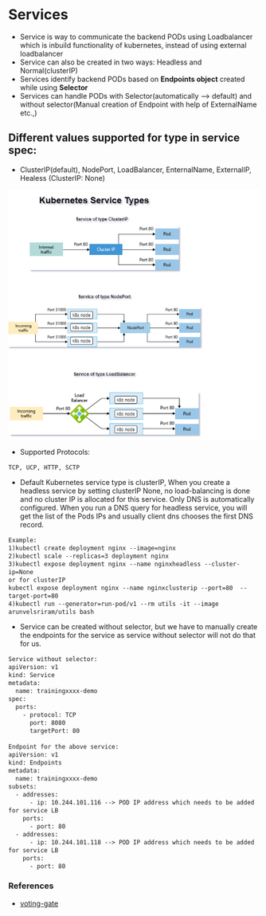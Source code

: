 # Services
- Service is way to communicate the backend PODs using Loadbalancer which is inbuild functionality of kubernetes, instead of using external loadbalancer
- Service can also be created in two ways: Headless and Normal(clusterIP)
- Services identify backend PODs based on **Endpoints object** created while using **Selector**
- Services can handle PODs with Selector(automatically --> default) and without selector(Manual creation of Endpoint with help of ExternalName etc.,)

## Different values supported for type in service spec:
- ClusterIP(default), NodePort, LoadBalancer, EnternalName, ExternalIP, Healess (ClusterIP: None)

![Services](/k8s_resources/src/images/services-k8s.png)

- Supported Protocols:
```
TCP, UCP, HTTP, SCTP
```
- Default Kubernetes service type is clusterIP, When you create a headless service by setting clusterIP None, no load-balancing is done and no cluster IP is allocated for this service. Only DNS is automatically configured. When you run a DNS query for headless service, you will get the list of the Pods IPs and usually client dns chooses the first DNS record.
```
Example:
1)kubectl create deployment nginx --image=nginx
2)kubectl scale --replicas=3 deployment nginx
3)kubectl expose deployment nginx --name nginxheadless --cluster-ip=None
or for clusterIP
kubectl expose deployment nginx --name nginxclusterip --port=80  --target-port=80
4)kubectl run --generator=run-pod/v1 --rm utils -it --image arunvelsriram/utils bash
```
- Service can be created without selector, but we have to manually create the endpoints for the service as service without selector will not do that for us.
```
Service without selector:
apiVersion: v1
kind: Service
metadata:
  name: trainingxxxx-demo
spec:
  ports:
    - protocol: TCP
      port: 8080
      targetPort: 80

Endpoint for the above service:
apiVersion: v1
kind: Endpoints
metadata:
  name: trainingxxxx-demo
subsets:
  - addresses:
      - ip: 10.244.101.116 --> POD IP address which needs to be added for service LB
    ports:
      - port: 80
  - addresses:
      - ip: 10.244.101.118 --> POD IP address which needs to be added for service LB
    ports:
      - port: 80
```

### References
- [voting-gate](https://github.com/Azure-Samples/azure-voting-app-redis/blob/master/azure-vote-all-in-one-redis.yaml)